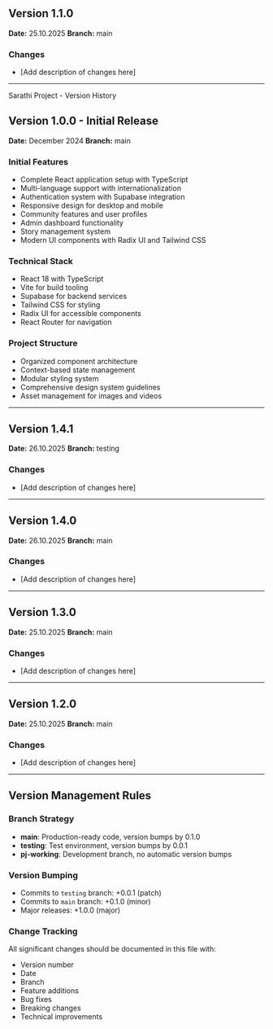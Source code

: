 # 
## Version 1.1.0
**Date:** 25.10.2025
**Branch:** main

### Changes
- [Add description of changes here]

---

Sarathi Project - Version History

## Version 1.0.0 - Initial Release
**Date:** December 2024
**Branch:** main

### Initial Features
- Complete React application setup with TypeScript
- Multi-language support with internationalization
- Authentication system with Supabase integration
- Responsive design for desktop and mobile
- Community features and user profiles
- Admin dashboard functionality
- Story management system
- Modern UI components with Radix UI and Tailwind CSS

### Technical Stack
- React 18 with TypeScript
- Vite for build tooling
- Supabase for backend services
- Tailwind CSS for styling
- Radix UI for accessible components
- React Router for navigation

### Project Structure
- Organized component architecture
- Context-based state management
- Modular styling system
- Comprehensive design system guidelines
- Asset management for images and videos

---
## Version 1.4.1
**Date:** 26.10.2025
**Branch:** testing

### Changes
- [Add description of changes here]

---


## Version 1.4.0
**Date:** 26.10.2025
**Branch:** main

### Changes
- [Add description of changes here]

---


## Version 1.3.0
**Date:** 25.10.2025
**Branch:** main

### Changes
- [Add description of changes here]

---


## Version 1.2.0
**Date:** 25.10.2025
**Branch:** main

### Changes
- [Add description of changes here]

---



## Version Management Rules

### Branch Strategy
- **main**: Production-ready code, version bumps by 0.1.0
- **testing**: Test environment, version bumps by 0.0.1  
- **pj-working**: Development branch, no automatic version bumps

### Version Bumping
- Commits to `testing` branch: +0.0.1 (patch)
- Commits to `main` branch: +0.1.0 (minor)
- Major releases: +1.0.0 (major)

### Change Tracking
All significant changes should be documented in this file with:
- Version number
- Date
- Branch
- Feature additions
- Bug fixes
- Breaking changes
- Technical improvements

